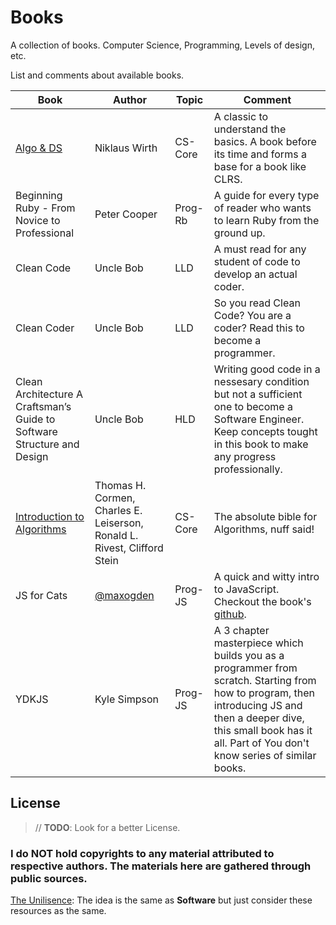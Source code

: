 # Books

A collection of books. Computer Science, Programming, Levels of design, etc.

List and comments about available books. 

Book|Author|Topic|Comment
---	|---|---|---	
[Algo & DS](./books/Algorithms%20and%20Data%20Structures%20-%20Niklaus%20Wirth.pdf)|Niklaus Wirth|CS-Core|A classic to understand the basics. A book before its time and forms a base for a book like CLRS.
Beginning Ruby - From Novice to Professional|Peter Cooper|Prog-Rb| A guide for every type of reader who wants to learn Ruby from the ground up.
Clean Code|Uncle Bob|LLD|A must read for any student of code to develop an actual coder.
Clean Coder|Uncle Bob|LLD|So you read Clean Code? You are a coder? Read this to become a programmer.
Clean Architecture A Craftsman’s Guide to Software Structure and Design|Uncle Bob|HLD|Writing good code in a nessesary condition but not a sufficient one to become a Software Engineer. Keep concepts tought in this book to make any progress professionally.
[Introduction to Algorithms](./books/Introduction-to-Algorithms-CLRS-3rd-edition.pdf)|Thomas H. Cormen, Charles E. Leiserson, Ronald L. Rivest, Clifford Stein|CS-Core|The absolute bible for Algorithms, nuff said!
JS for Cats|[@maxogden](https://github.com/maxogden)|Prog-JS|A quick and witty intro to JavaScript. Checkout the book's [github](https://github.com/maxogden/javascript-for-cats).
YDKJS|Kyle Simpson|Prog-JS|A 3 chapter masterpiece which builds you as a programmer from scratch. Starting from how to program, then introducing JS and then a deeper dive, this small book has it all. Part of You don't know series of similar books.

## License

> // **TODO**: Look for a better License.

### I do **NOT** hold copyrights to any material attributed to respective authors. The materials here are gathered through public sources.

[The Unilisence](./LICENSE): The idea is the same as **Software** but just consider these resources as the same. 